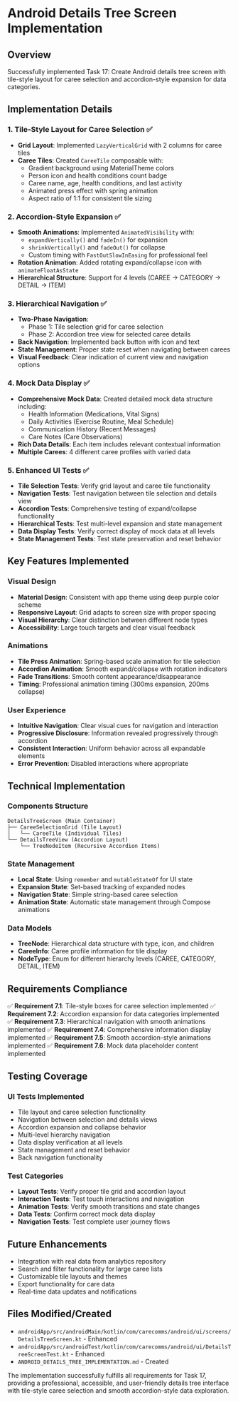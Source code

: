 # Android Details Tree Screen Implementation

## Overview
Successfully implemented Task 17: Create Android details tree screen with tile-style layout for caree selection and accordion-style expansion for data categories.

## Implementation Details

### 1. Tile-Style Layout for Caree Selection ✅
- **Grid Layout**: Implemented `LazyVerticalGrid` with 2 columns for caree tiles
- **Caree Tiles**: Created `CareeTile` composable with:
  - Gradient background using MaterialTheme colors
  - Person icon and health conditions count badge
  - Caree name, age, health conditions, and last activity
  - Animated press effect with spring animation
  - Aspect ratio of 1:1 for consistent tile sizing

### 2. Accordion-Style Expansion ✅
- **Smooth Animations**: Implemented `AnimatedVisibility` with:
  - `expandVertically()` and `fadeIn()` for expansion
  - `shrinkVertically()` and `fadeOut()` for collapse
  - Custom timing with `FastOutSlowInEasing` for professional feel
- **Rotation Animation**: Added rotating expand/collapse icon with `animateFloatAsState`
- **Hierarchical Structure**: Support for 4 levels (CAREE → CATEGORY → DETAIL → ITEM)

### 3. Hierarchical Navigation ✅
- **Two-Phase Navigation**:
  - Phase 1: Tile selection grid for caree selection
  - Phase 2: Accordion tree view for selected caree details
- **Back Navigation**: Implemented back button with icon and text
- **State Management**: Proper state reset when navigating between carees
- **Visual Feedback**: Clear indication of current view and navigation options

### 4. Mock Data Display ✅
- **Comprehensive Mock Data**: Created detailed mock data structure including:
  - Health Information (Medications, Vital Signs)
  - Daily Activities (Exercise Routine, Meal Schedule)
  - Communication History (Recent Messages)
  - Care Notes (Care Observations)
- **Rich Data Details**: Each item includes relevant contextual information
- **Multiple Carees**: 4 different caree profiles with varied data

### 5. Enhanced UI Tests ✅
- **Tile Selection Tests**: Verify grid layout and caree tile functionality
- **Navigation Tests**: Test navigation between tile selection and details view
- **Accordion Tests**: Comprehensive testing of expand/collapse functionality
- **Hierarchical Tests**: Test multi-level expansion and state management
- **Data Display Tests**: Verify correct display of mock data at all levels
- **State Management Tests**: Test state preservation and reset behavior

## Key Features Implemented

### Visual Design
- **Material Design**: Consistent with app theme using deep purple color scheme
- **Responsive Layout**: Grid adapts to screen size with proper spacing
- **Visual Hierarchy**: Clear distinction between different node types
- **Accessibility**: Large touch targets and clear visual feedback

### Animations
- **Tile Press Animation**: Spring-based scale animation for tile selection
- **Accordion Animation**: Smooth expand/collapse with rotation indicators
- **Fade Transitions**: Smooth content appearance/disappearance
- **Timing**: Professional animation timing (300ms expansion, 200ms collapse)

### User Experience
- **Intuitive Navigation**: Clear visual cues for navigation and interaction
- **Progressive Disclosure**: Information revealed progressively through accordion
- **Consistent Interaction**: Uniform behavior across all expandable elements
- **Error Prevention**: Disabled interactions where appropriate

## Technical Implementation

### Components Structure
```
DetailsTreeScreen (Main Container)
├── CareeSelectionGrid (Tile Layout)
│   └── CareeTile (Individual Tiles)
└── DetailsTreeView (Accordion Layout)
    └── TreeNodeItem (Recursive Accordion Items)
```

### State Management
- **Local State**: Using `remember` and `mutableStateOf` for UI state
- **Expansion State**: Set-based tracking of expanded nodes
- **Navigation State**: Simple string-based caree selection
- **Animation State**: Automatic state management through Compose animations

### Data Models
- **TreeNode**: Hierarchical data structure with type, icon, and children
- **CareeInfo**: Caree profile information for tile display
- **NodeType**: Enum for different hierarchy levels (CAREE, CATEGORY, DETAIL, ITEM)

## Requirements Compliance

✅ **Requirement 7.1**: Tile-style boxes for caree selection implemented
✅ **Requirement 7.2**: Accordion expansion for data categories implemented  
✅ **Requirement 7.3**: Hierarchical navigation with smooth animations implemented
✅ **Requirement 7.4**: Comprehensive information display implemented
✅ **Requirement 7.5**: Smooth accordion-style animations implemented
✅ **Requirement 7.6**: Mock data placeholder content implemented

## Testing Coverage

### UI Tests Implemented
- Tile layout and caree selection functionality
- Navigation between selection and details views
- Accordion expansion and collapse behavior
- Multi-level hierarchy navigation
- Data display verification at all levels
- State management and reset behavior
- Back navigation functionality

### Test Categories
- **Layout Tests**: Verify proper tile grid and accordion layout
- **Interaction Tests**: Test touch interactions and navigation
- **Animation Tests**: Verify smooth transitions and state changes
- **Data Tests**: Confirm correct mock data display
- **Navigation Tests**: Test complete user journey flows

## Future Enhancements
- Integration with real data from analytics repository
- Search and filter functionality for large caree lists
- Customizable tile layouts and themes
- Export functionality for care data
- Real-time data updates and notifications

## Files Modified/Created
- `androidApp/src/androidMain/kotlin/com/carecomms/android/ui/screens/DetailsTreeScreen.kt` - Enhanced
- `androidApp/src/androidTest/kotlin/com/carecomms/android/ui/DetailsTreeScreenTest.kt` - Enhanced
- `ANDROID_DETAILS_TREE_IMPLEMENTATION.md` - Created

The implementation successfully fulfills all requirements for Task 17, providing a professional, accessible, and user-friendly details tree interface with tile-style caree selection and smooth accordion-style data exploration.